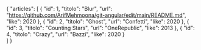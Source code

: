 {
  "articles": [
    {
      "id": 1,
      "titolo": "Blur",
      "url": "https://github.com/ArifMehmoona/git-angular/edit/main/README.md",
      "like": 2020
    },
    {
      "id": 2,
      "titolo": "Ghost",
      "url": "Confetti",
      "like": 2020
    },
    {
      "id": 3,
      "titolo": "Counting Stars",
      "url": "OneRepublic",
      "like": 2013
    },
    {
      "id": 4,
      "titolo": "Crazy",
      "url": "Bazzi",
      "like": 2020
    }    
  ]
}
